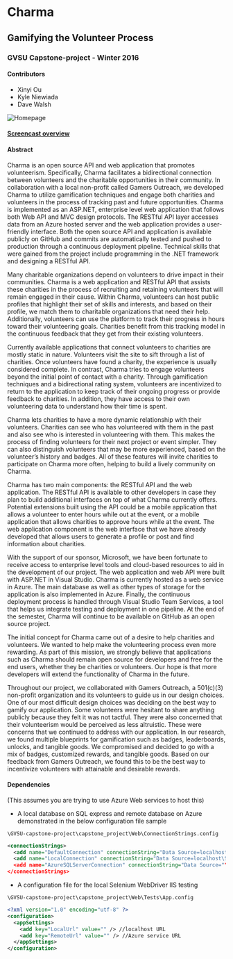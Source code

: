 # Charma 
## Gamifying the Volunteer Process 
### GVSU Capstone-project - Winter 2016

#### Contributors
- Xinyi Ou
- Kyle Niewiada
- Dave Walsh

![Homepage](https://cloud.githubusercontent.com/assets/3487107/14853391/5f09603a-0c59-11e6-8676-38a2affa356e.png)

#### [Screencast overview](https://www.youtube.com/watch?v=HWSoWfWqcsU)

#### Abstract 

Charma is an open source API and web application that promotes volunteerism. Specifically, Charma facilitates a bidirectional connection between volunteers and the charitable opportunities in their community. In collaboration with a local non-profit called Gamers Outreach, we developed Charma to utilize gamification techniques and engage both charities and volunteers in the process of tracking past and future opportunities. Charma is implemented as an ASP.NET, enterprise level web application that follows both Web API and MVC design protocols. The RESTful API layer accesses data from an Azure hosted server and the web application provides a user-friendly interface. Both the open source API and application is available publicly on GitHub and commits are automatically tested and pushed to production through a continuous deployment pipeline. Technical skills that were gained from the project include programming in the .NET framework and designing a RESTful API.

Many charitable organizations depend on volunteers to drive impact in their communities. Charma is a web application and RESTful API that assists these charities in the process of recruiting and retaining volunteers that will remain engaged in their cause. Within Charma, volunteers can host public profiles that highlight their set of skills and interests, and based on their profile, we match them to charitable organizations that need their help. Additionally, volunteers can use the platform to track their progress in hours toward their volunteering goals. Charities benefit from this tracking model in the continuous feedback that they get from their existing volunteers.

Currently available applications that connect volunteers to charities are mostly static in nature. Volunteers visit the site to sift through a list of charities. Once volunteers have found a charity, the experience is usually considered complete. In contrast, Charma tries to engage volunteers beyond the initial point of contact with a charity. Through gamification techniques and a bidirectional rating system, volunteers are incentivized to return to the application to keep track of their ongoing progress or provide feedback to charities. In addition, they have access to their own volunteering data to understand how their time is spent.

Charma lets charities to have a more dynamic relationship with their volunteers. Charities can see who has volunteered with them in the past and also see who is interested in volunteering with them. This makes the process of finding volunteers for their next project or event simpler. They can also distinguish volunteers that may be more experienced, based on the volunteer’s history and badges. All of these features will invite charities to participate on Charma more often, helping to build a lively community on Charma.

Charma has two main components: the RESTful API and the web application. The RESTful API is available to other developers in case they plan to build additional interfaces on top of what Charma currently offers. Potential extensions built using the API could be a mobile application that allows a volunteer to enter hours while out at the event, or a mobile application that allows charities to approve hours while at the event. The web application component is the web interface that we have already developed that allows users to generate a profile or post and find information about charities.

With the support of our sponsor, Microsoft, we have been fortunate to receive access to enterprise level tools and cloud-based resources to aid in the development of our project. The web application and web API were built with ASP.NET in Visual Studio. Charma is currently hosted as a web service in Azure. The main database as well as other types of storage for the application is also implemented in Azure. Finally, the continuous deployment process is handled through Visual Studio Team Services, a tool that helps us integrate testing and deployment in one pipeline. At the end of the semester, Charma will continue to be available on GitHub as an open source project.

The initial concept for Charma came out of a desire to help charities and volunteers. We wanted to help make the volunteering process even more rewarding. As part of this mission, we strongly believe that applications such as Charma should remain open source for developers and free for the end users, whether they be charities or volunteers. Our hope is that more developers will extend the functionality of Charma in the future.

Throughout our project, we collaborated with Gamers Outreach, a 501(c)(3) non-profit organization and its volunteers to guide us in our design choices. One of our most difficult design choices was deciding on the best way to gamify our application. Some volunteers were hesitant to share anything publicly because they felt it was not tactful. They were also concerned that their volunteerism would be perceived as less altruistic. These were concerns that we continued to address with our application. In our research, we found multiple blueprints for gamification such as badges, leaderboards, unlocks, and tangible goods. We compromised and decided to go with a mix of badges, customized rewards, and tangible goods. Based on our feedback from Gamers Outreach, we found this to be the best way to incentivize volunteers with attainable and desirable rewards.


#### Dependencies

(This assumes you are trying to use Azure Web services to host this)

- A local database on SQL express and remote database on Azure demonstrated in the below configuration file sample

`\GVSU-capstone-project\capstone_project\Web\ConnectionStrings.config`

```XML
<connectionStrings>
  <add name="DefaultConnection" connectionString="Data Source=localhost\SQLExpress; Initial Catalog=GVSU.Charma.Web.Local; Integrated Security=True" providerName="System.Data.SqlClient" />
  <add name="LocalConnection" connectionString="Data Source=localhost\SQLExpress; Initial Catalog=GVSU.Charma.Web.Local; Integrated Security=False; User ID=""; Password=""; Connect Timeout=60" providerName="System.Data.SqlClient" />
  <add name="AzureSQLServerConnection" connectionString="Data Source="";Initial Catalog=GVSU.Charma.Web;Integrated Security=False;User ID="";Password="";Connect Timeout=60;Encrypt=True;TrustServerCertificate=False;ApplicationIntent=ReadWrite;MultiSubnetFailover=False;MultipleActiveResultSets=True" providerName="System.Data.SqlClient" />
</connectionStrings>
```

- A configuration file for the local Selenium WebDriver IIS testing

`\GVSU-capstone-project\capstone_project\Web\Tests\App.config`

```XML
<?xml version="1.0" encoding="utf-8" ?>
<configuration>
  <appSettings>
    <add key="LocalUrl" value="" /> //localhost URL
    <add key="RemoteUrl" value="" /> //Azure service URL
  </appSettings>
</configuration>
```

